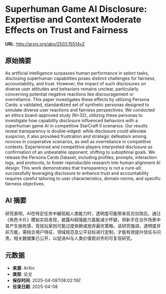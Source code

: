 # Superhuman Game AI Disclosure: Expertise and Context Moderate Effects on Trust and Fairness

**URL**: http://arxiv.org/abs/2503.15514v2

## 原始摘要

As artificial intelligence surpasses human performance in select tasks,
disclosing superhuman capabilities poses distinct challenges for fairness,
accountability, and trust. However, the impact of such disclosures on diverse
user attitudes and behaviors remains unclear, particularly concerning potential
negative reactions like discouragement or overreliance. This paper investigates
these effects by utilizing Persona Cards: a validated, standardized set of
synthetic personas designed to simulate diverse user reactions and fairness
perspectives. We conducted an ethics board-approved study (N=32), utilizing
these personas to investigate how capability disclosure influenced behaviors
with a superhuman game AI in competitive StarCraft II scenarios. Our results
reveal transparency is double-edged: while disclosure could alleviate
suspicion, it also provoked frustration and strategic defeatism among novices
in cooperative scenarios, as well as overreliance in competitive contexts.
Experienced and competitive players interpreted disclosure as confirmation of
an unbeatable opponent, shifting to suboptimal goals. We release the Persona
Cards Dataset, including profiles, prompts, interaction logs, and protocols, to
foster reproducible research into human alignment AI design. This work
demonstrates that transparency is not a cure-all; successfully leveraging
disclosure to enhance trust and accountability requires careful tailoring to
user characteristics, domain norms, and specific fairness objectives.


## AI 摘要

研究表明，AI在特定任务中展现超人类能力时，透明度可能带来双刃剑效应。通过《角色卡片》模拟实验发现，披露AI超强能力虽能减少怀疑，但新手在合作场景中易产生挫败感，竞技玩家则可能过度依赖或放弃最优策略。该研究强调，透明度并非万能，需结合用户特征、领域规范及公平目标进行定制，才能有效提升信任与问责。相关数据集已公开，以促进AI与人类价值观对齐的可复现研究。

## 元数据

- **来源**: ArXiv
- **类型**: 论文
- **保存时间**: 2025-04-08T08:02:19Z
- **目录日期**: 2025-04-08
